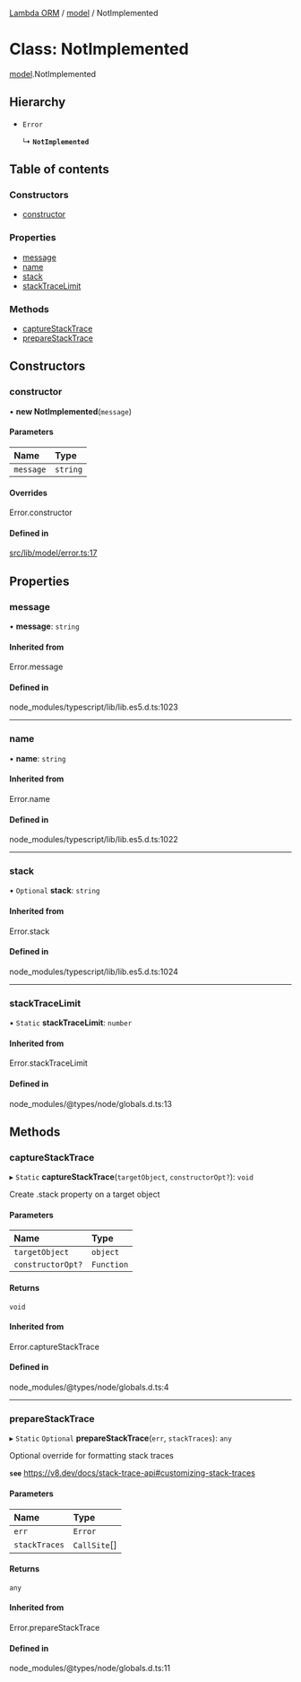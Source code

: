 [Lambda ORM](../README.md) / [model](../modules/model.md) / NotImplemented

# Class: NotImplemented

[model](../modules/model.md).NotImplemented

## Hierarchy

- `Error`

  ↳ **`NotImplemented`**

## Table of contents

### Constructors

- [constructor](model.NotImplemented.md#constructor)

### Properties

- [message](model.NotImplemented.md#message)
- [name](model.NotImplemented.md#name)
- [stack](model.NotImplemented.md#stack)
- [stackTraceLimit](model.NotImplemented.md#stacktracelimit)

### Methods

- [captureStackTrace](model.NotImplemented.md#capturestacktrace)
- [prepareStackTrace](model.NotImplemented.md#preparestacktrace)

## Constructors

### constructor

• **new NotImplemented**(`message`)

#### Parameters

| Name | Type |
| :------ | :------ |
| `message` | `string` |

#### Overrides

Error.constructor

#### Defined in

[src/lib/model/error.ts:17](https://github.com/FlavioLionelRita/lambdaorm/blob/baac5cd/src/lib/model/error.ts#L17)

## Properties

### message

• **message**: `string`

#### Inherited from

Error.message

#### Defined in

node_modules/typescript/lib/lib.es5.d.ts:1023

___

### name

• **name**: `string`

#### Inherited from

Error.name

#### Defined in

node_modules/typescript/lib/lib.es5.d.ts:1022

___

### stack

• `Optional` **stack**: `string`

#### Inherited from

Error.stack

#### Defined in

node_modules/typescript/lib/lib.es5.d.ts:1024

___

### stackTraceLimit

▪ `Static` **stackTraceLimit**: `number`

#### Inherited from

Error.stackTraceLimit

#### Defined in

node_modules/@types/node/globals.d.ts:13

## Methods

### captureStackTrace

▸ `Static` **captureStackTrace**(`targetObject`, `constructorOpt?`): `void`

Create .stack property on a target object

#### Parameters

| Name | Type |
| :------ | :------ |
| `targetObject` | `object` |
| `constructorOpt?` | `Function` |

#### Returns

`void`

#### Inherited from

Error.captureStackTrace

#### Defined in

node_modules/@types/node/globals.d.ts:4

___

### prepareStackTrace

▸ `Static` `Optional` **prepareStackTrace**(`err`, `stackTraces`): `any`

Optional override for formatting stack traces

**`see`** https://v8.dev/docs/stack-trace-api#customizing-stack-traces

#### Parameters

| Name | Type |
| :------ | :------ |
| `err` | `Error` |
| `stackTraces` | `CallSite`[] |

#### Returns

`any`

#### Inherited from

Error.prepareStackTrace

#### Defined in

node_modules/@types/node/globals.d.ts:11
